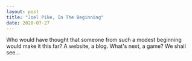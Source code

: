 ```yaml
---
layout: post
title: "Joel Pike, In The Beginning"
date: 2020-07-27
---
```


Who would have thought that someone from such a modest beginning would make it this far? A website, a blog. What's next, a game? We shall see...
